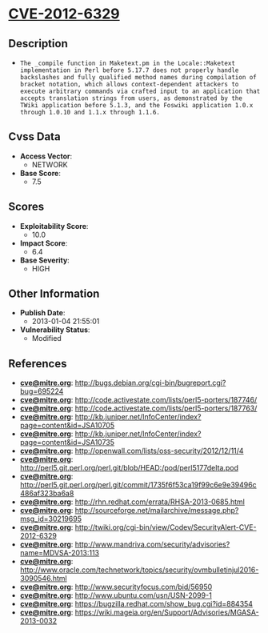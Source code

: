
# [CVE-2012-6329](https://cve.mitre.org/cgi-bin/cvename.cgi?name=CVE-2012-6329)

## Description

- `The _compile function in Maketext.pm in the Locale::Maketext implementation in Perl before 5.17.7 does not properly handle backslashes and fully qualified method names during compilation of bracket notation, which allows context-dependent attackers to execute arbitrary commands via crafted input to an application that accepts translation strings from users, as demonstrated by the TWiki application before 5.1.3, and the Foswiki application 1.0.x through 1.0.10 and 1.1.x through 1.1.6.`

## Cvss Data

- **Access Vector**:
  - NETWORK
- **Base Score**:
  - 7.5

## Scores

- **Exploitability Score**:
  - 10.0
- **Impact Score**:
  - 6.4
- **Base Severity**:
  - HIGH

## Other Information

- **Publish Date**:
  - 2013-01-04 21:55:01
- **Vulnerability Status**:
  - Modified

## References

- **cve@mitre.org**: http://bugs.debian.org/cgi-bin/bugreport.cgi?bug=695224
- **cve@mitre.org**: http://code.activestate.com/lists/perl5-porters/187746/
- **cve@mitre.org**: http://code.activestate.com/lists/perl5-porters/187763/
- **cve@mitre.org**: http://kb.juniper.net/InfoCenter/index?page=content&id=JSA10705
- **cve@mitre.org**: http://kb.juniper.net/InfoCenter/index?page=content&id=JSA10735
- **cve@mitre.org**: http://openwall.com/lists/oss-security/2012/12/11/4
- **cve@mitre.org**: http://perl5.git.perl.org/perl.git/blob/HEAD:/pod/perl5177delta.pod
- **cve@mitre.org**: http://perl5.git.perl.org/perl.git/commit/1735f6f53ca19f99c6e9e39496c486af323ba6a8
- **cve@mitre.org**: http://rhn.redhat.com/errata/RHSA-2013-0685.html
- **cve@mitre.org**: http://sourceforge.net/mailarchive/message.php?msg_id=30219695
- **cve@mitre.org**: http://twiki.org/cgi-bin/view/Codev/SecurityAlert-CVE-2012-6329
- **cve@mitre.org**: http://www.mandriva.com/security/advisories?name=MDVSA-2013:113
- **cve@mitre.org**: http://www.oracle.com/technetwork/topics/security/ovmbulletinjul2016-3090546.html
- **cve@mitre.org**: http://www.securityfocus.com/bid/56950
- **cve@mitre.org**: http://www.ubuntu.com/usn/USN-2099-1
- **cve@mitre.org**: https://bugzilla.redhat.com/show_bug.cgi?id=884354
- **cve@mitre.org**: https://wiki.mageia.org/en/Support/Advisories/MGASA-2013-0032
